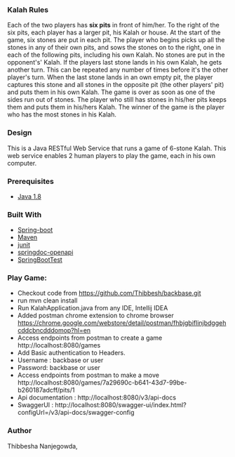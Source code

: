 ### Kalah Rules
Each of the two players has **​six pits** ​in front of him/her. To the right of the six pits, each player has a larger pit, his
Kalah or house.
At the start of the game, six stones are put in each pit.
The player who begins picks up all the stones in any of their own pits, and sows the stones on to the right, one in
each of the following pits, including his own Kalah. No stones are put in the opponent's' Kalah. If the players last
stone lands in his own Kalah, he gets another turn. This can be repeated any number of times before it's the other
player's turn.
When the last stone lands in an own empty pit, the player captures this stone and all stones in the opposite pit (the
other players' pit) and puts them in his own Kalah.
The game is over as soon as one of the sides run out of stones. The player who still has stones in his/her pits keeps
them and puts them in his/hers Kalah. The winner of the game is the player who has the most stones in his Kalah.

### Design
This is a Java RESTful Web Service that runs a game of 6-stone Kalah. This web service enables 2 human players to play the game, each in his own computer.

### Prerequisites
* [Java 1.8](https://www.oracle.com/java/technologies/javase-downloads.html)

### Built With
* [Spring-boot](https://spring.io/projects/spring-boot)
* [Maven](https://maven.apache.org/)
* [junit](https://junit.org/junit5/)
* [springdoc-openapi](https://springdoc.org/)
* [SpringBootTest](https://spring.io/guides/gs/testing-web/)


### Play Game:
* Checkout code from https://github.com/Thibbesh/backbase.git
* run mvn clean install
* Run KalahApplication.java from any IDE, Intellij IDEA
* Added postman chrome extension to chrome browser https://chrome.google.com/webstore/detail/postman/fhbjgbiflinjbdggehcddcbncdddomop?hl=en
* Access endpoints from postman to create a game http://localhost:8080/games
* Add Basic authentication to Headers.
* Username : backbase or user
* Password: backbase or user
* Access endpoints from postman to make a move http://localhost:8080/games/7a29690c-b641-43d7-99be-b260187adcff/pits/1
* Api documentation : http://localhost:8080/v3/api-docs
* SwaggerUI : http://localhost:8080/swagger-ui/index.html?configUrl=/v3/api-docs/swagger-config

### Author
Thibbesha Nanjegowda,
